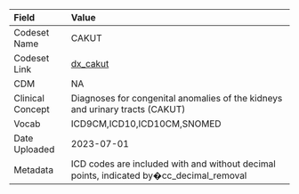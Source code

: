 |Field            |Value                                                                                   |
|:----------------|:---------------------------------------------------------------------------------------|
|Codeset Name     |CAKUT                                                                                   |
|Codeset Link     |[dx_cakut](https://github.com/PEDSnet/Variable-Dictionary/blob/main/conditions/dx_cakut.csv)|
|CDM              |NA                                                                                      |
|Clinical Concept |Diagnoses for congenital anomalies of the kidneys and urinary tracts (CAKUT)            |
|Vocab            |ICD9CM,ICD10,ICD10CM,SNOMED                                                             |
|Date Uploaded    |2023-07-01                                                                              |
|Metadata         |ICD codes are included with and without decimal points, indicated by�cc_decimal_removal |
